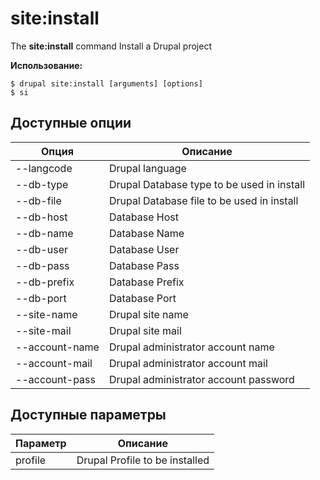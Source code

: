 # site:install
The **site:install** command Install a Drupal project

**Использование:**
```
$ drupal site:install [arguments] [options] 
$ si  
```

## Доступные опции
Опция | Описание
-------|-------------
--langcode | Drupal language
--db-type | Drupal Database type to be used in install
--db-file | Drupal Database file to be used in install
--db-host | Database Host
--db-name | Database Name
--db-user | Database User
--db-pass | Database Pass
--db-prefix | Database Prefix
--db-port | Database Port
--site-name | Drupal site name
--site-mail | Drupal site mail
--account-name | Drupal administrator account name
--account-mail | Drupal administrator account mail
--account-pass | Drupal administrator account password

## Доступные параметры
Параметр | Описание
---------|-------------
profile | Drupal Profile to be installed
